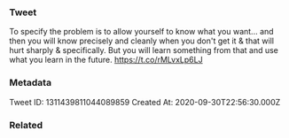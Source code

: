 ### Tweet
To specify the problem is to allow yourself to know what you want... and then you will know precisely and cleanly when you don't get it &amp; that will hurt sharply &amp; specifically. But you will learn something from that and use what you learn in the future. https://t.co/rMLvxLp6LJ

### Metadata
Tweet ID: 1311439811044089859
Created At: 2020-09-30T22:56:30.000Z

### Related

